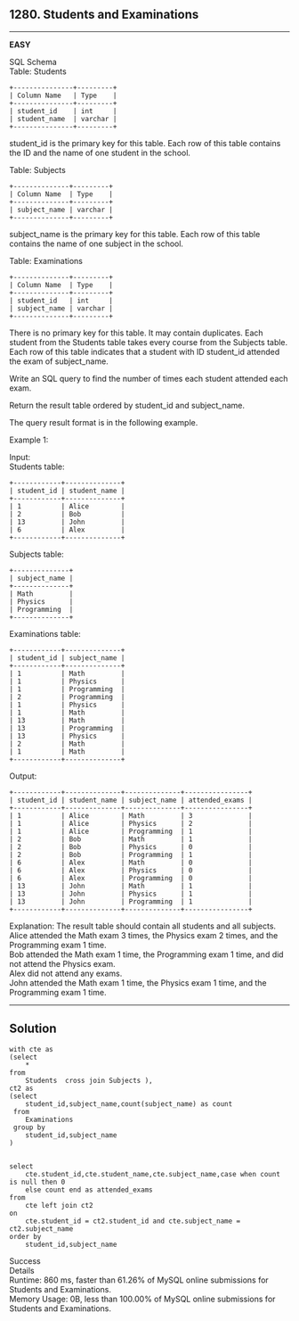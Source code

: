 ## 1280. Students and Examinations

---
**EASY**

SQL Schema  
Table: Students
```
+---------------+---------+
| Column Name   | Type    |
+---------------+---------+
| student_id    | int     |
| student_name  | varchar |
+---------------+---------+
```
student_id is the primary key for this table.
Each row of this table contains the ID and the name of one student in the school.
 

Table: Subjects
```
+--------------+---------+
| Column Name  | Type    |
+--------------+---------+
| subject_name | varchar |
+--------------+---------+
```
subject_name is the primary key for this table.
Each row of this table contains the name of one subject in the school.
 

Table: Examinations
```
+--------------+---------+
| Column Name  | Type    |
+--------------+---------+
| student_id   | int     |
| subject_name | varchar |
+--------------+---------+
```
There is no primary key for this table. It may contain duplicates.
Each student from the Students table takes every course from the Subjects table.
Each row of this table indicates that a student with ID student_id attended the exam of subject_name.
 

Write an SQL query to find the number of times each student attended each exam.

Return the result table ordered by student_id and subject_name.

The query result format is in the following example.

 

Example 1:

Input:   
Students table: 
```
+------------+--------------+
| student_id | student_name |
+------------+--------------+
| 1          | Alice        |
| 2          | Bob          |
| 13         | John         |
| 6          | Alex         |
+------------+--------------+
```
Subjects table:
```
+--------------+
| subject_name |
+--------------+
| Math         |
| Physics      |
| Programming  |
+--------------+
```
Examinations table:
```
+------------+--------------+
| student_id | subject_name |
+------------+--------------+
| 1          | Math         |
| 1          | Physics      |
| 1          | Programming  |
| 2          | Programming  |
| 1          | Physics      |
| 1          | Math         |
| 13         | Math         |
| 13         | Programming  |
| 13         | Physics      |
| 2          | Math         |
| 1          | Math         |
+------------+--------------+
```
Output: 
```
+------------+--------------+--------------+----------------+
| student_id | student_name | subject_name | attended_exams |
+------------+--------------+--------------+----------------+
| 1          | Alice        | Math         | 3              |
| 1          | Alice        | Physics      | 2              |
| 1          | Alice        | Programming  | 1              |
| 2          | Bob          | Math         | 1              |
| 2          | Bob          | Physics      | 0              |
| 2          | Bob          | Programming  | 1              |
| 6          | Alex         | Math         | 0              |
| 6          | Alex         | Physics      | 0              |
| 6          | Alex         | Programming  | 0              |
| 13         | John         | Math         | 1              |
| 13         | John         | Physics      | 1              |
| 13         | John         | Programming  | 1              |
+------------+--------------+--------------+----------------+
```
Explanation: 
The result table should contain all students and all subjects.   
Alice attended the Math exam 3 times, the Physics exam 2 times, and the Programming exam 1 time.  
Bob attended the Math exam 1 time, the Programming exam 1 time, and did not attend the Physics exam.   
Alex did not attend any exams.  
John attended the Math exam 1 time, the Physics exam 1 time, and the Programming exam 1 time.

----

## Solution

```
with cte as
(select
    *
from
    Students  cross join Subjects ),
ct2 as
(select
    student_id,subject_name,count(subject_name) as count
 from
    Examinations 
 group by
    student_id,subject_name
)


select
    cte.student_id,cte.student_name,cte.subject_name,case when count is null then 0
    else count end as attended_exams 
from
    cte left join ct2
on
    cte.student_id = ct2.student_id and cte.subject_name = ct2.subject_name
order by
    student_id,subject_name
```

Success  
Details   
Runtime: 860 ms, faster than 61.26% of MySQL online submissions for Students and Examinations.  
Memory Usage: 0B, less than 100.00% of MySQL online submissions for Students and Examinations.


